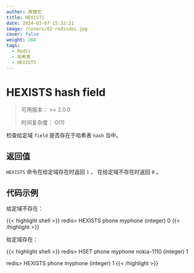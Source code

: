 ```yaml
---
author: 黄健宏
title: HEXISTS
date: 2024-03-07 15:32:21
image: /covers/02-redisdoc.jpg
cover: false
weight: 204
tags:
  - Redis
  - 哈希表
  - HEXISTS
---
```


# HEXISTS hash field

> 可用版本： >= 2.0.0
> 
> 时间复杂度： O(1)

检查给定域 `field` 是否存在于哈希表 `hash` 当中。

## 返回值

`HEXISTS` 命令在给定域存在时返回 `1` ， 在给定域不存在时返回 `0` 。

## 代码示例

给定域不存在：

{{< highlight shell >}}
redis> HEXISTS phone myphone
(integer) 0
{{< /highlight >}}

给定域存在：

{{< highlight shell >}}
redis> HSET phone myphone nokia-1110
(integer) 1

redis> HEXISTS phone myphone
(integer) 1
{{< /highlight >}}